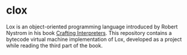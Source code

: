 # clox
Lox is an object-oriented programming language introduced by
Robert Nystrom in his book
[Crafting Interpreters](ihttps://github.com/munificent/craftinginterpreters).
This repository contains a bytecode virtual machine implementation
of Lox, developed as a
project while reading the third part of the book.
